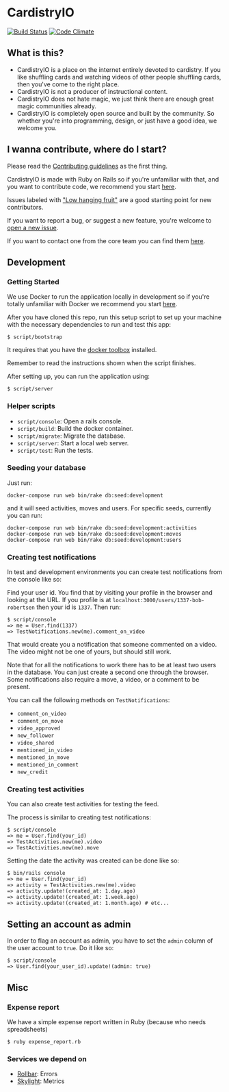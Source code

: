 # CardistryIO

[![Build Status](https://travis-ci.org/davidpdrsn/CardistryIO.svg?branch=master)](https://travis-ci.org/davidpdrsn/CardistryIO)
[![Code Climate](https://codeclimate.com/github/davidpdrsn/CardistryIO/badges/gpa.svg)](https://codeclimate.com/github/davidpdrsn/CardistryIO)

## What is this?

- CardistryIO is a place on the internet entirely devoted to cardistry. If you like shuffling cards and watching videos of other people shuffling cards, then you've come to the right place.
- CardistryIO is not a producer of instructional content.
- CardistryIO does not hate magic, we just think there are enough great magic communities already.
- CardistryIO is completely open source and built by the community. So whether you're into programming, design, or just have a good idea, we welcome you.

## I wanna contribute, where do I start?

Please read the [Contributing guidelines](https://github.com/davidpdrsn/CardistryIO/blob/master/CONTRIBUTING.md) as the first thing.

CardistryIO is made with Ruby on Rails so if you're unfamiliar with that, and you want to contribute code, we recommend you start [here](https://www.lynda.com/Ruby-Rails-tutorials/Ruby-Rails-4-Essential-Training/139989-2.html).

Issues labeled with ["Low hanging fruit"](https://github.com/davidpdrsn/CardistryIO/labels/Low%20hanging%20fruit) are a good starting point for new contributors.

If you want to report a bug, or suggest a new feature, you're welcome to [open a new issue](https://github.com/davidpdrsn/CardistryIO/issues/new).

If you want to contact one from the core team you can find them [here](https://github.com/davidpdrsn/CardistryIO/wiki/Core-Team).

## Development

### Getting Started

We use Docker to run the application locally in development so if you're totally unfamiliar with Docker we recommend you start [here](https://www.youtube.com/watch?v=Q5POuMHxW-0).

After you have cloned this repo, run this setup script to set up your machine
with the necessary dependencies to run and test this app:

    $ script/bootstrap

It requires that you have the [docker toolbox](https://www.docker.com/products/docker-toolbox) installed.

Remember to read the instructions shown when the script finishes.

After setting up, you can run the application using:

    $ script/server

### Helper scripts

- `script/console`: Open a rails console.
- `script/build`: Build the docker container.
- `script/migrate`: Migrate the database.
- `script/server`: Start a local web server.
- `script/test`: Run the tests.

### Seeding your database

Just run:

`docker-compose run web bin/rake db:seed:development`

and it will seed activities, moves and users. For specific seeds, currently you can run:

```
docker-compose run web bin/rake db:seed:development:activities
docker-compose run web bin/rake db:seed:development:moves
docker-compose run web bin/rake db:seed:development:users
```

### Creating test notifications

In test and development environments you can create test notifications from the console like so:

Find your user id. You find that by visiting your profile in the browser and looking at the URL. If you profile is at `localhost:3000/users/1337-bob-robertsen` then your id is `1337`. Then run:

    $ script/console
    => me = User.find(1337)
    => TestNotifications.new(me).comment_on_video

That would create you a notification that someone commented on a video. The video might not be one of yours, but should still work.

Note that for all the notifications to work there has to be at least two users in the database. You can just create a second one through the browser. Some notifications also require a move, a video, or a comment to be present.

You can call the following methods on `TestNotifications`:

- `comment_on_video`
- `comment_on_move`
- `video_approved`
- `new_follower`
- `video_shared`
- `mentioned_in_video`
- `mentioned_in_move`
- `mentioned_in_comment`
- `new_credit`

### Creating test activities

You can also create test activities for testing the feed.

The process is similar to creating test notifications:

    $ script/console
    => me = User.find(your_id)
    => TestActivities.new(me).video
    => TestActivities.new(me).move

Setting the date the activity was created can be done like so:

    $ bin/rails console
    => me = User.find(your_id)
    => activity = TestActivities.new(me).video
    => activity.update!(created_at: 1.day.ago)
    => activity.update!(created_at: 1.week.ago)
    => activity.update!(created_at: 1.month.ago) # etc...

## Setting an account as admin

In order to flag an account as admin, you have to set the `admin` column of the user account to `true`. Do it like so:

    $ script/console
    => User.find(your_user_id).update!(admin: true)

## Misc

### Expense report

We have a simple expense report written in Ruby (because who needs spreadsheets)

    $ ruby expense_report.rb

### Services we depend on

- [Rollbar](https://rollbar.com/CardistryIO/CardistryIO/): Errors
- [Skylight](https://www.skylight.io/app/applications/dKldsKzvUVNv/recent/5m/endpoints): Metrics
